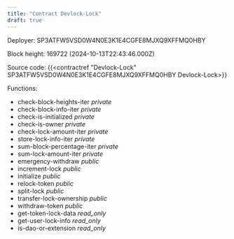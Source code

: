 ```yaml
---
title: "Contract Devlock-Lock"
draft: true
---
```

Deployer: SP3ATFW5VSD0W4N0E3K1E4CGFE8MJXQ9XFFMQ0HBY


 



Block height: 169722 (2024-10-13T22:43:46.000Z)

Source code: {{<contractref "Devlock-Lock" SP3ATFW5VSD0W4N0E3K1E4CGFE8MJXQ9XFFMQ0HBY Devlock-Lock>}}

Functions:

* check-block-heights-iter _private_
* check-block-info-iter _private_
* check-is-initialized _private_
* check-is-owner _private_
* check-lock-amount-iter _private_
* store-lock-info-iter _private_
* sum-block-percentage-iter _private_
* sum-lock-amount-iter _private_
* emergency-withdraw _public_
* increment-lock _public_
* initialize _public_
* relock-token _public_
* split-lock _public_
* transfer-lock-ownership _public_
* withdraw-token _public_
* get-token-lock-data _read_only_
* get-user-lock-info _read_only_
* is-dao-or-extension _read_only_
